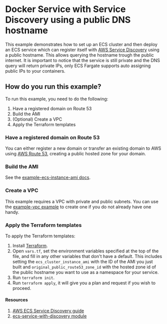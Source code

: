 # Docker Service with Service Discovery using a public DNS hostname

This example demonstrates how to set up an ECS cluster and then deploy an ECS service which can register
itself with [AWS Service Discovery](https://aws.amazon.com/blogs/aws/amazon-ecs-service-discovery/) using a public hostname.
This allows querying the hostname trough the public internet. It is important to notice that the service is still
private and the DNS query will return private IPs, only ECS Fargate supports auto assigning public IPs to your containers.


## How do you run this example?

To run this example, you need to do the following:

1. Have a registered domain on Route 53
1. Build the AMI
1. (Optional) Create a VPC
1. Apply the Terraform templates


### Have a registered domain on Route 53

You can either register a new domain or transfer an existing domain to AWS using [AWS Route 53](https://aws.amazon.com/route53/),
creating a public hosted zone for your domain.

### Build the AMI

See the [example-ecs-instance-ami docs](/examples/example-ecs-instance-ami).

### Create a VPC

This example requires a VPC with private and public subnets. You can use the [example-vpc
example](/examples/example-vpc) to create one if you do not already have one handy.

### Apply the Terraform templates

To apply the Terraform templates:

1. Install [Terraform](https://www.terraform.io/).
1. Open `vars.tf`, set the environment variables specified at the top of the file, and fill in any other variables that
   don't have a default. This includes setting the `ecs_cluster_instance_ami` with the ID of the AMI you just built
   and `original_public_route53_zone_id` with the hosted zone id of the public hostname you want to use as a namespace for your service.
1. Run `terraform init`.
1. Run `terraform apply`, it will give you a plan and request if you wish to proceed.

#### Resources

1. [AWS ECS Service Discovery guide](https://docs.aws.amazon.com/AmazonECS/latest/developerguide/service-discovery.html#create-service-discovery)
1. [ecs-service-with-discovery module](/modules/ecs-service-with-discovery)
